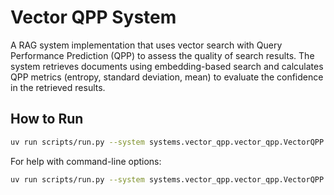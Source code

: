 # Vector QPP System

A RAG system implementation that uses vector search with Query Performance Prediction (QPP) to assess the quality of search results. The system retrieves documents using embedding-based search and calculates QPP metrics (entropy, standard deviation, mean) to evaluate the confidence in the retrieved results.

## How to Run

```bash
uv run scripts/run.py --system systems.vector_qpp.vector_qpp.VectorQPP --input data/generated_qa_pairs/dmds_JK09SKjyanxs1.n5.tsv
```

For help with command-line options:

```bash
uv run scripts/run.py --system systems.vector_qpp.vector_qpp.VectorQPP --help
```
